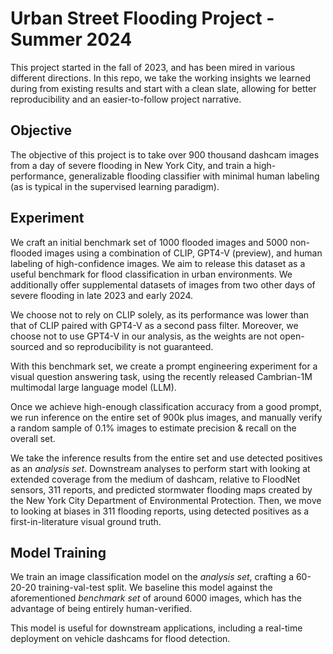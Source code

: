 # Urban Street Flooding Project - Summer 2024 
This project started in the fall of 2023, and has been mired in various different directions. In this repo, we take the working insights we learned during from existing results and start with a clean slate, allowing for better reproducibility and an easier-to-follow project narrative. 


## Objective 
The objective of this project is to take over 900 thousand dashcam images from a day of severe flooding in New York City, and train a high-performance, generalizable flooding classifier with minimal human labeling (as is typical in the supervised learning paradigm). 


## Experiment 
We craft an initial benchmark set of 1000 flooded images and 5000 non-flooded images using a combination of CLIP, GPT4-V (preview), and human labeling of high-confidence images. We aim to release this dataset as a useful benchmark for flood classification in urban environments. We additionally offer supplemental datasets of images from two other days of severe flooding in late 2023 and early 2024. 

We choose not to rely on CLIP solely, as its performance was lower than that of CLIP paired with GPT4-V as a second pass filter. Moreover, we choose not to use GPT4-V in our analysis, as the weights are not open-sourced and so reproducibility is not guaranteed. 

With this benchmark set, we create a prompt engineering experiment for a visual question answering task, using the recently released Cambrian-1M multimodal large language model (LLM).

Once we achieve high-enough classification accuracy from a good prompt, we run inference on the entire set of 900k plus images, and manually verify a random sample of 0.1% images to estimate precision & recall on the overall set. 

We take the inference results from the entire set and use detected positives as an *analysis set*. Downstream analyses to perform start with looking at extended coverage from the medium of dashcam, relative to FloodNet sensors, 311 reports, and predicted stormwater flooding maps created by the New York City Department of Environmental Protection. Then, we move to looking at biases in 311 flooding reports, using detected positives as a first-in-literature visual ground truth. 

## Model Training 
We train an image classification model on the *analysis set*, crafting a 60-20-20 training-val-test split. We baseline this model against the aforementioned *benchmark set* of around 6000 images, which has the advantage of being entirely human-verified. 

This model is useful for downstream applications, including a real-time deployment on vehicle dashcams for flood detection. 
